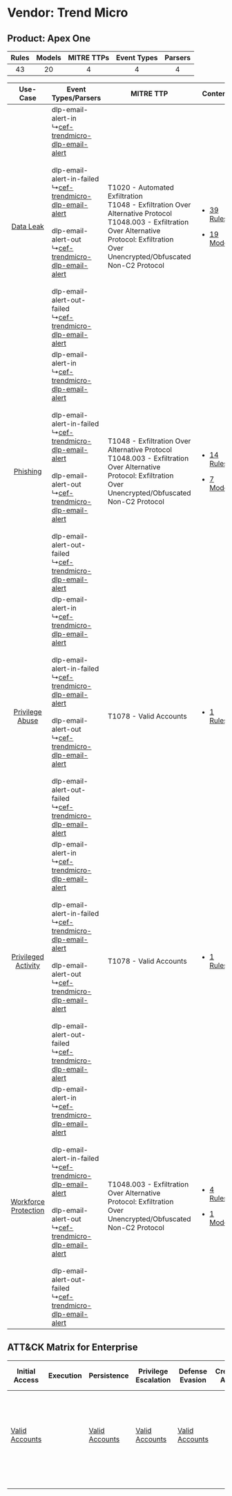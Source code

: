 Vendor: Trend Micro
===================
Product: Apex One
-----------------
| Rules | Models | MITRE TTPs | Event Types | Parsers |
|:-----:|:------:|:----------:|:-----------:|:-------:|
|  43   |   20   |     4      |      4      |    4    |

|    Use-Case    | Event Types/Parsers    | MITRE TTP    | Content    |
|:----:| ---- | ---- | ---- |
|    [Data Leak](../../../UseCases/uc_data_leak.md)    |  dlp-email-alert-in<br> ↳[cef-trendmicro-dlp-email-alert](Ps/pC_ceftrendmicrodlpemailalert.md)<br><br> dlp-email-alert-in-failed<br> ↳[cef-trendmicro-dlp-email-alert](Ps/pC_ceftrendmicrodlpemailalert.md)<br><br> dlp-email-alert-out<br> ↳[cef-trendmicro-dlp-email-alert](Ps/pC_ceftrendmicrodlpemailalert.md)<br><br> dlp-email-alert-out-failed<br> ↳[cef-trendmicro-dlp-email-alert](Ps/pC_ceftrendmicrodlpemailalert.md)<br> | T1020 - Automated Exfiltration<br>T1048 - Exfiltration Over Alternative Protocol<br>T1048.003 - Exfiltration Over Alternative Protocol: Exfiltration Over Unencrypted/Obfuscated Non-C2 Protocol<br> | [<ul><li>39 Rules</li></ul><ul><li>19 Models</li></ul>](RM/r_m_trend_micro_apex_one_Data_Leak.md)          |
|    [Phishing](../../../UseCases/uc_phishing.md)    |  dlp-email-alert-in<br> ↳[cef-trendmicro-dlp-email-alert](Ps/pC_ceftrendmicrodlpemailalert.md)<br><br> dlp-email-alert-in-failed<br> ↳[cef-trendmicro-dlp-email-alert](Ps/pC_ceftrendmicrodlpemailalert.md)<br><br> dlp-email-alert-out<br> ↳[cef-trendmicro-dlp-email-alert](Ps/pC_ceftrendmicrodlpemailalert.md)<br><br> dlp-email-alert-out-failed<br> ↳[cef-trendmicro-dlp-email-alert](Ps/pC_ceftrendmicrodlpemailalert.md)<br> | T1048 - Exfiltration Over Alternative Protocol<br>T1048.003 - Exfiltration Over Alternative Protocol: Exfiltration Over Unencrypted/Obfuscated Non-C2 Protocol<br>    | [<ul><li>14 Rules</li></ul><ul><li>7 Models</li></ul>](RM/r_m_trend_micro_apex_one_Phishing.md)    |
|      [Privilege Abuse](../../../UseCases/uc_privilege_abuse.md)      |  dlp-email-alert-in<br> ↳[cef-trendmicro-dlp-email-alert](Ps/pC_ceftrendmicrodlpemailalert.md)<br><br> dlp-email-alert-in-failed<br> ↳[cef-trendmicro-dlp-email-alert](Ps/pC_ceftrendmicrodlpemailalert.md)<br><br> dlp-email-alert-out<br> ↳[cef-trendmicro-dlp-email-alert](Ps/pC_ceftrendmicrodlpemailalert.md)<br><br> dlp-email-alert-out-failed<br> ↳[cef-trendmicro-dlp-email-alert](Ps/pC_ceftrendmicrodlpemailalert.md)<br> | T1078 - Valid Accounts<br>    | [<ul><li>1 Rules</li></ul>](RM/r_m_trend_micro_apex_one_Privilege_Abuse.md)    |
|  [Privileged Activity](../../../UseCases/uc_privileged_activity.md)  |  dlp-email-alert-in<br> ↳[cef-trendmicro-dlp-email-alert](Ps/pC_ceftrendmicrodlpemailalert.md)<br><br> dlp-email-alert-in-failed<br> ↳[cef-trendmicro-dlp-email-alert](Ps/pC_ceftrendmicrodlpemailalert.md)<br><br> dlp-email-alert-out<br> ↳[cef-trendmicro-dlp-email-alert](Ps/pC_ceftrendmicrodlpemailalert.md)<br><br> dlp-email-alert-out-failed<br> ↳[cef-trendmicro-dlp-email-alert](Ps/pC_ceftrendmicrodlpemailalert.md)<br> | T1078 - Valid Accounts<br>    | [<ul><li>1 Rules</li></ul>](RM/r_m_trend_micro_apex_one_Privileged_Activity.md)    |
| [Workforce Protection](../../../UseCases/uc_workforce_protection.md) |  dlp-email-alert-in<br> ↳[cef-trendmicro-dlp-email-alert](Ps/pC_ceftrendmicrodlpemailalert.md)<br><br> dlp-email-alert-in-failed<br> ↳[cef-trendmicro-dlp-email-alert](Ps/pC_ceftrendmicrodlpemailalert.md)<br><br> dlp-email-alert-out<br> ↳[cef-trendmicro-dlp-email-alert](Ps/pC_ceftrendmicrodlpemailalert.md)<br><br> dlp-email-alert-out-failed<br> ↳[cef-trendmicro-dlp-email-alert](Ps/pC_ceftrendmicrodlpemailalert.md)<br> | T1048.003 - Exfiltration Over Alternative Protocol: Exfiltration Over Unencrypted/Obfuscated Non-C2 Protocol<br>    | [<ul><li>4 Rules</li></ul><ul><li>1 Models</li></ul>](RM/r_m_trend_micro_apex_one_Workforce_Protection.md) |

ATT&CK Matrix for Enterprise
----------------------------
| Initial Access                                                      | Execution | Persistence                                                         | Privilege Escalation                                                | Defense Evasion                                                     | Credential Access | Discovery | Lateral Movement | Collection | Command and Control | Exfiltration                                                                                                                                                                                                                                                                                                                    | Impact |
| ------------------------------------------------------------------- | --------- | ------------------------------------------------------------------- | ------------------------------------------------------------------- | ------------------------------------------------------------------- | ----------------- | --------- | ---------------- | ---------- | ------------------- | ------------------------------------------------------------------------------------------------------------------------------------------------------------------------------------------------------------------------------------------------------------------------------------------------------------------------------- | ------ |
| [Valid Accounts](https://attack.mitre.org/techniques/T1078)<br><br> |           | [Valid Accounts](https://attack.mitre.org/techniques/T1078)<br><br> | [Valid Accounts](https://attack.mitre.org/techniques/T1078)<br><br> | [Valid Accounts](https://attack.mitre.org/techniques/T1078)<br><br> |                   |           |                  |            |                     | [Exfiltration Over Alternative Protocol](https://attack.mitre.org/techniques/T1048)<br><br>[Exfiltration Over Alternative Protocol: Exfiltration Over Unencrypted/Obfuscated Non-C2 Protocol](https://attack.mitre.org/techniques/T1048/003)<br><br>[Automated Exfiltration](https://attack.mitre.org/techniques/T1020)<br><br> |        |